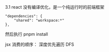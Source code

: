 3.1 react 没有编译优化，是一个纯运行时的前端框架

>

    "dependencies": {
    	"shared": "workspace:*"
    },

然后执行 pnpm install

jsx 消费的顺序： 深度优先遍历 DFS

